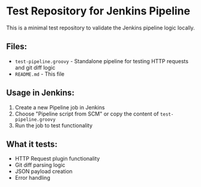 # Test Repository for Jenkins Pipeline

This is a minimal test repository to validate the Jenkins pipeline logic locally.

## Files:
- `test-pipeline.groovy` - Standalone pipeline for testing HTTP requests and git diff logic
- `README.md` - This file

## Usage in Jenkins:

1. Create a new Pipeline job in Jenkins
2. Choose "Pipeline script from SCM" or copy the content of `test-pipeline.groovy`
3. Run the job to test functionality

## What it tests:
- HTTP Request plugin functionality
- Git diff parsing logic  
- JSON payload creation
- Error handling
